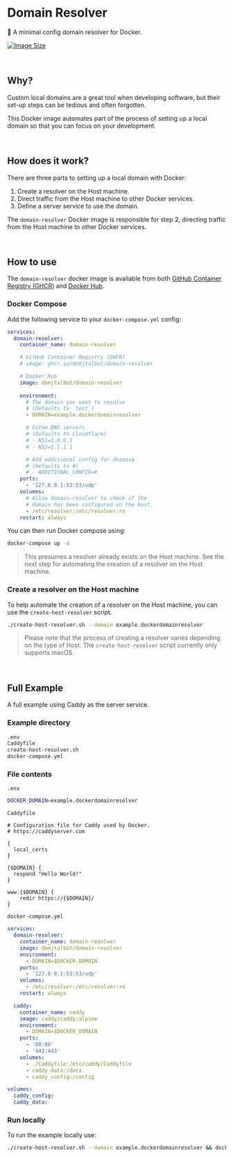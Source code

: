 # Domain Resolver

🐳 A minimal config domain resolver for Docker.

[![Image Size](https://img.shields.io/docker/image-size/domjtalbot/domain-resolver/latest?style=flat&logoColor=white&logo=docker)](https://hub.docker.com/r/domjtalbot/domain-resolver)



<br/>

## Why?

Custom local domains are a great tool when developing software, but their set-up steps can be tedious and often forgotten.

This Docker image automates part of the process of setting up a local domain so that you can focus on your development.


<br/>

## How does it work?

There are three parts to setting up a local domain with Docker:

1. Create a resolver on the Host machine.
2. Direct traffic from the Host machine to other Docker services.
3. Define a server service to use the domain.

The `domain-resolver` Docker image is responsible for step 2, directing traffic from the Host machine to other Docker services.


<br/>

## How to use

The `domain-resolver` docker image is available from both [GitHub Container Registry (GHCR)](https://github.com/domjtalbot/docker-domain-resolver/pkgs/container/domain-resolver) and [Docker Hub](https://hub.docker.com/r/domjtalbot/domain-resolver).


### Docker Compose

Add the following service to your `docker-compose.yml` config:

```yaml
services:
  domain-resolver:
    container_name: domain-resolver

    # GitHub Container Registry (GHCR)
    # image: ghcr.io/domjtalbot/domain-resolver

    # Docker Hub
    image: domjtalbot/domain-resolver
    
    environment:
      # The domain you want to resolve
      # (Defaults to `test`)
      - DOMAIN=example.dockerdomainresolver

      # Cutom DNS servers
      # (Defaults to Cloudflare)
      # - NS1=1.0.0.1
      # - NS2=1.1.1.1

      # Add additional config for dnsmasq
      # (Defaults to #)
      # - ADDITIONAL_CONFIG=#
    ports:
      - '127.0.0.1:53:53/udp'
    volumes:
      # Allow domain-resolver to check if the 
      # domain has been configured on the host.
      - /etc/resolver:/etc/resolver:ro
    restart: always
```

You can then run Docker compose using:
```bash
docker-compose up -d
```

> This presumes a resolver already exists on the Host machine. See the next step for automating the creation of a resolver on the Host machine.

### Create a resolver on the Host machine

To help automate the creation of a resolver on the Host machine, you can use the `create-host-resolver` script.

```bash
./create-host-resolver.sh --domain example.dockerdomainresolver
```

> Please note that the process of creating a resolver varies depending on the type of Host. The `create-host-resolver` script currently only supports macOS.


<br/>

## Full Example

A full example using Caddy as the server service.

### Example directory

```bash
.env
Caddyfile
create-host-resolver.sh
docker-compose.yml
```

### File contents

`.env`

```bash
DOCKER_DOMAIN=example.dockerdomainresolver
```

`Caddyfile`

```
# Configuration file for Caddy used by Docker.
# https://caddyserver.com

{
  local_certs
}

{$DOMAIN} {
  respond "Hello World!"
}

www.{$DOMAIN} {
    redir https://{$DOMAIN}/
}
```

`docker-compose.yml`
```yml
services:
  domain-resolver:
    container_name: domain-resolver
    image: domjtalbot/domain-resolver
    environment:
      - DOMAIN=$DOCKER_DOMAIN
    ports:
      - '127.0.0.1:53:53/udp'
    volumes:
      - /etc/resolver:/etc/resolver:ro
    restart: always

  caddy:
    container_name: caddy
    image: caddy/caddy:alpine
    environment:
      - DOMAIN=$DOCKER_DOMAIN
    ports:
      - '80:80'
      - '443:443'
    volumes:
      - ./Caddyfile:/etc/caddy/Caddyfile
      - caddy_data:/data
      - caddy_config:/config

volumes:
  caddy_config:
  caddy_data:
```

### Run locally

To run the example locally use:

```bash
./create-host-resolver.sh --domain example.dockerdomainresolver && docker-compose up -d
```
